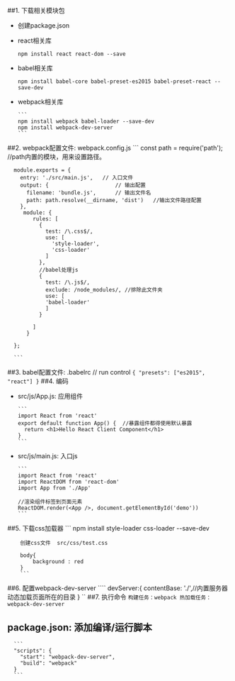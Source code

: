 ##1. 下载相关模块包
  * 创建package.json
  * react相关库
    ```
    npm install react react-dom --save
    ```
  * babel相关库
    ```
    npm install babel-core babel-preset-es2015 babel-preset-react --save-dev
    ```
  * webpack相关库
  
	    ```
	    npm install webpack babel-loader --save-dev
	    npm install webpack-dev-server
	    ```
##2. webpack配置文件: webpack.config.js
	  ```
	  const path = require('path'); //path内置的模块，用来设置路径。
	  	    
	  module.exports = {
	    entry: './src/main.js',   // 入口文件
	    output: {                     // 输出配置
	      filename: 'bundle.js',      // 输出文件名
	      path: path.resolve(__dirname, 'dist')   //输出文件路径配置
	    },
	     module: {
	        rules: [
	          {
	            test: /\.css$/,
	            use: [
	              'style-loader',
	              'css-loader'
	            ]
	          },
	          //babel处理js
	          {
	            test: /\.js$/,
	            exclude: /node_modules/, //排除此文件夹
	            use: [
	            'babel-loader'
	            ]
	          }
	          
	        ]
	      }    
	
	  };
	  
	  ```
##3. babel配置文件: .babelrc   // run control
	  ```
	  {
	    "presets": ["es2015", "react"]
	  }
	  ```
##4. 编码
  * src/js/App.js: 应用组件
  
	    ```
	    import React from 'react'
	    export default function App() {  //暴露组件都得使用默认暴露
	      return <h1>Hello React Client Component</h1>
	    }
	    ```
  * src/js/main.js: 入口js
  
	    ```
	    import React from 'react'
	    import ReactDOM from 'react-dom'
	    import App from './App'
	    
	    //渲染组件标签到页面元素
	    ReactDOM.render(<App />, document.getElementById('demo'))
	    ```
##5. 下载css加载器
	    ```
	    npm install style-loader css-loader --save-dev
	    
	    创建css文件  src/css/test.css
	    
	    body{
	        background : red
	    }
	    ```
##6. 配置webpack-dev-server
    ````
    devServer:{
        contentBase: './',//内置服务器动态加载页面所在的目录
    }
    ``
##7. 执行命令
    ```
    构建任务：webpack
    热加载任务： webpack-dev-server
    ```

## package.json: 添加编译/运行脚本
	  ```
	  "scripts": {
	    "start": "webpack-dev-server",
	    "build": "webpack"
	  }
	  ```
  
